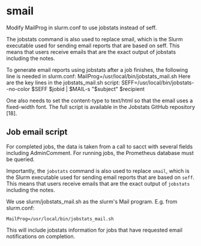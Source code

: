 # smail

Modify MailProg in slurm.conf to use jobstats instead of seff.

The jobstats command is also used to replace smail, which is the Slurm executable used for sending email reports that are based on seff. This means that users receive emails that are the exact output of jobstats including the notes.

To generate email reports using jobstats after a job finishes, the following line is needed in slurm.conf: MailProg=/usr/local/bin/jobstats_mail.sh Here are the key lines in the jobstats_mail.sh script: SEFF=/usr/local/bin/jobstats--no-color $SEFF $jobid | $MAIL-s "$subject" $recipient

One also needs to set the content-type to text/html so that the email uses a fixed-width font. The full script is available in the Jobstats GitHub repository [18].




## Job email script

For completed jobs, the data is taken from a call to sacct with several fields including AdminComment. For running jobs, the Prometheus database must be queried.

Importantly, the `jobstats` command is also used to replace `smail`, which is the Slurm executable used for sending email reports that are based on `seff`. This means that users receive emails that are the exact output of `jobstats` including the notes.

We use slurm/jobstats_mail.sh as the slurm's Mail program. E.g. from slurm.conf:

```
MailProg=/usr/local/bin/jobstats_mail.sh
````
This will include jobstats information for jobs that have requested email notifications on completion.
